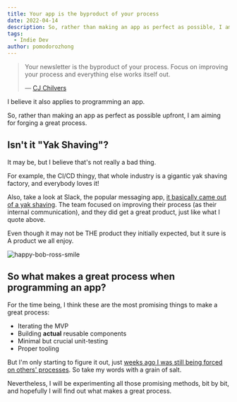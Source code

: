 ```yaml
---
title: Your app is the byproduct of your process
date: 2022-04-14
description: So, rather than making an app as perfect as possible, I am aiming for forging a great process.
tags:
  - Indie Dev
author: pomodorozhong
---
```


> Your newsletter is the byproduct of your process. Focus on improving your process and everything else works itself out.
>
> — [CJ Chilvers](https://www.cjchilvers.com/blog/35-lessons-from-35-years-of-newsletter-publishing?utm_campaign=%E5%8F%AF%E4%B9%90&utm_medium=email&utm_source=Revue%20newsletter)

I believe it also applies to programming an app.

So, rather than making an app as perfect as possible upfront, I am aiming for forging a great process.

## Isn't it "Yak Shaving"?

It may be, but I believe that's not really a bad thing.

For example, the CI/CD thingy, that whole industry is a gigantic yak shaving factory, and everybody loves it!

Also, take a look at Slack, the popular messaging app, [it basically came out of a yak shaving](https://nira.com/slack-history/). The team focused on improving their process (as their internal communication), and they did get a great product, just like what I quote above. 

Even though it may not be THE product they initially expected, but it sure is A product we all enjoy.

![happy-bob-ross-smile](/happy-bob-ross-smile.jpg)

## So what makes a great process when programming an app?

For the time being, I think these are the most promising things to make a great process:

- Iterating the MVP
- Building **actual** reusable components
- Minimal but crucial unit-testing
- Proper tooling

But I'm only starting to figure it out, just [weeks ago I was still being forced on others' processes](/posts/i-quit). So take my words with a grain of salt.

Nevertheless, I will be experimenting all those promising methods, bit by bit, and hopefully I will find out what makes a great process.